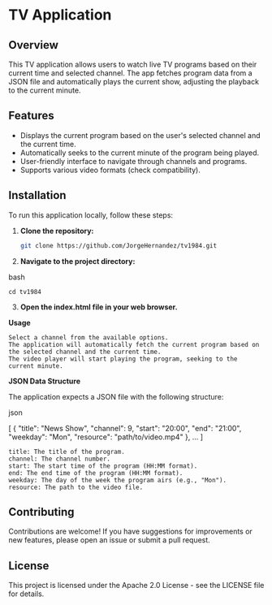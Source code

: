 # TV Application

## Overview

This TV application allows users to watch live TV programs based on their current time and selected channel. The app fetches program data from a JSON file and automatically plays the current show, adjusting the playback to the current minute.

## Features

- Displays the current program based on the user's selected channel and the current time.
- Automatically seeks to the current minute of the program being played.
- User-friendly interface to navigate through channels and programs.
- Supports various video formats (check compatibility).

## Installation

To run this application locally, follow these steps:

1. **Clone the repository:**

   ```bash
   git clone https://github.com/JorgeHernandez/tv1984.git

2. **Navigate to the project directory:**

bash

    cd tv1984

3. **Open the index.html file in your web browser.**

**Usage**

    Select a channel from the available options.
    The application will automatically fetch the current program based on the selected channel and the current time.
    The video player will start playing the program, seeking to the current minute.

**JSON Data Structure**

The application expects a JSON file with the following structure:

json

[
    {
        "title": "News Show",
        "channel": 9,
        "start": "20:00",
        "end": "21:00",
        "weekday": "Mon",
        "resource": "path/to/video.mp4"
    },
    ...
]

    title: The title of the program.
    channel: The channel number.
    start: The start time of the program (HH:MM format).
    end: The end time of the program (HH:MM format).
    weekday: The day of the week the program airs (e.g., "Mon").
    resource: The path to the video file.

## Contributing

Contributions are welcome! If you have suggestions for improvements or new features, please open an issue or submit a pull request.

## License

This project is licensed under the Apache 2.0 License - see the LICENSE file for details.
